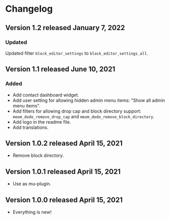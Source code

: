 # Changelog

## Version 1.2 released January 7, 2022

### Updated
Updated filter `block_editor_settings` to `block_editor_settings_all`.

## Version 1.1 released June 10, 2021

### Added
- Add contact dashboard widget.
- Add user setting for allowing hidden admin menu items: "Show all admin menu items".
- Add filters for allowing drop cap and block directory support: `meom_dodo_remove_drop_cap` and `meom_dodo_remove_block_directory`.
- Add logo in the readme file.
- Add translations.


## Version 1.0.2 released April 15, 2021

- Remove block directory.

## Version 1.0.1 released April 15, 2021

- Use as mu-plugin.
## Version 1.0.0 released April 15, 2021

- Everything is new!
